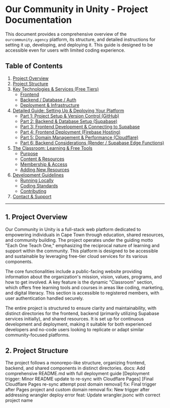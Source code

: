 # Our Community in Unity - Project Documentation

This document provides a comprehensive overview of the `ourcommunity.agency` platform, its structure, and detailed instructions for setting it up, developing, and deploying it. This guide is designed to be accessible even for users with limited coding experience.

## Table of Contents

1.  [Project Overview](#1-project-overview)
2.  [Project Structure](#2-project-structure)
3.  [Key Technologies & Services (Free Tiers)](#3-key-technologies--services-free-tiers)
    * [Frontend](#31-frontend)
    * [Backend / Database / Auth](#32-backend--database--auth)
    * [Deployment & Infrastructure](#33-deployment--infrastructure)
4.  [Detailed Guide: Setting Up & Deploying Your Platform](#4-detailed-guide-setting-up--deploying-your-platform)
    * [Part 1: Project Setup & Version Control (GitHub)](#part-1-project-setup--version-control-github)
    * [Part 2: Backend & Database Setup (Supabase)](#part-2-backend--database-setup-supabase)
    * [Part 3: Frontend Development & Connecting to Supabase](#part-3-frontend-development--connecting-to-supabase)
    * [Part 4: Frontend Deployment (Firebase Hosting)](#part-4-frontend-deployment-firebase-hosting)
    * [Part 5: Domain Management & Performance (Cloudflare)](#part-5-domain-management--performance-cloudflare)
    * [Part 6: Backend Considerations (Render / Supabase Edge Functions)](#part-6-backend-considerations-render--supabase-edge-functions)
5.  [The Classroom: Learning & Free Tools](#5-the-classroom-learning--free-tools)
    * [Purpose](#purpose)
    * [Content & Resources](#content--resources)
    * [Membership & Access](#membership--access)
    * [Adding New Resources](#adding-new-resources)
6.  [Development Guidelines](#6-development-guidelines)
    * [Running Locally](#running-locally)
    * [Coding Standards](#coding-standards)
    * [Contributing](#contributing)
7.  [Contact & Support](#7-contact--support)

---

## 1. Project Overview

Our Community in Unity is a full-stack web platform dedicated to empowering individuals in Cape Town through education, shared resources, and community building. The project operates under the guiding motto "Each One Teach One," emphasizing the reciprocal nature of learning and support within the community. This platform is designed to be accessible and sustainable by leveraging free-tier cloud services for its various components.

The core functionalities include a public-facing website providing information about the organization's mission, vision, values, programs, and how to get involved. A key feature is the dynamic "Classroom" section, which offers free learning tools and courses in areas like coding, marketing, and digital literacy. This section is accessible to registered members, with user authentication handled securely.

The entire project is structured to ensure clarity and maintainability, with distinct directories for the frontend, backend (primarily utilizing Supabase services initially), and shared resources. It is set up for continuous development and deployment, making it suitable for both experienced developers and no-code users looking to replicate or adapt similar community-focused platforms.

## 2. Project Structure

The project follows a monorepo-like structure, organizing frontend, backend, and shared components in distinct directories.
docs: Add comprehensive README.md with full deployment guide [Deployment trigger: Minor README update to re-sync with Cloudflare Pages]
[Final Cloudflare Pages re-sync attempt post domain removal]
fix: Final trigger after Pages project and custom domain removal
fix: New trigger after addressing wrangler deploy error
feat: Update wrangler.jsonc with correct project name

